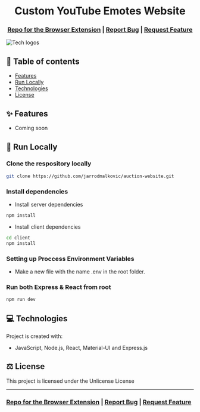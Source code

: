 <h1 align="center">Custom YouTube Emotes Website</h1>

<h3 align="center">
  <a href="https://github.com/jarrodmalkovic/yt-emotes-extension">Repo for the Browser Extension</a> |
  <a href="https://github.com/jarrodmalkovic/yt-emotes-website/issues">Report Bug</a> |
  <a href="https://github.com/jarrodmalkovic/yt-emotes-website/issues">Request Feature</a> 
</h3>

![Tech logos](https://i.ibb.co/MC2Yy3s/tech-info-yt-emotes-website.png)

## 📝 Table of contents

- [Features](#-features)
- [Run Locally](#-run-locally)
- [Technologies](#-technologies)
- [License](#-license)

## ✨ Features

- Coming soon

## 🚀 Run Locally


### Clone the respository locally

```bash
git clone https://github.com/jarrodmalkovic/auction-website.git
```

### Install dependencies

- Install server dependencies

```bash
npm install
```

- Install client dependencies

```bash
cd client
npm install
```

### Setting up Proccess Environment Variables

- Make a new file with the name .env in the root folder.

### Run both Express & React from root

```bash
npm run dev
```

## 💻 Technologies

Project is created with:

- JavaScript, Node.js, React, Material-UI and Express.js

## ⚖️ License

This project is licensed under the Unlicense License


<hr>

<h3>
  <a href="https://github.com/jarrodmalkovic/yt-emotes-extension">Repo for the Browser Extension</a> |
  <a href="https://github.com/jarrodmalkovic/yt-emotes-website/issues">Report Bug</a> |
  <a href="https://github.com/jarrodmalkovic/yt-emotes-website/issues">Request Feature</a> 
</h3>

